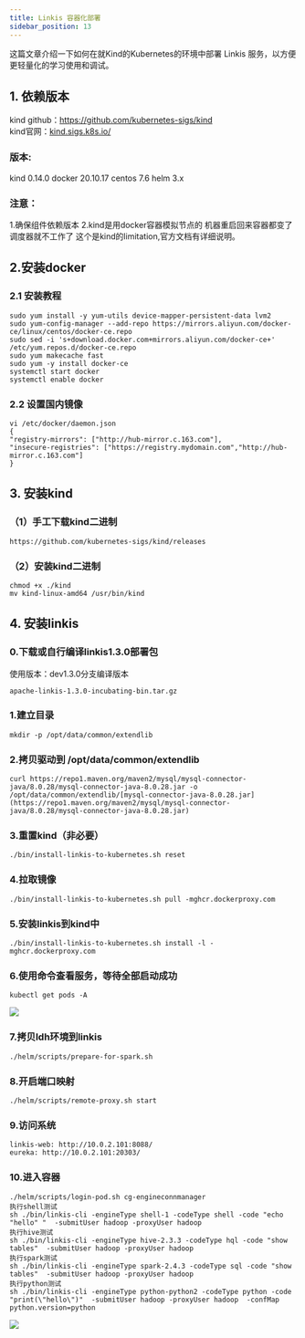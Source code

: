 ```yaml
---
title: Linkis 容器化部署
sidebar_position: 13
---
```

这篇文章介绍一下如何在就Kind的Kubernetes的环境中部署 Linkis 服务，以方便更轻量化的学习使用和调试。

## 1. 依赖版本
kind github：https://github.com/kubernetes-sigs/kind  
kind官网：[kind.sigs.k8s.io/](https://kind.sigs.k8s.io/)

### 版本:
kind 0.14.0
docker 20.10.17
centos 7.6
helm 3.x

### 注意：
1.确保组件依赖版本
2.kind是用docker容器模拟节点的 机器重启回来容器都变了 调度器就不工作了 这个是kind的limitation,官方文档有详细说明。

## 2.安装docker
### 2.1 安装教程
```
sudo yum install -y yum-utils device-mapper-persistent-data lvm2
sudo yum-config-manager --add-repo https://mirrors.aliyun.com/docker-ce/linux/centos/docker-ce.repo
sudo sed -i 's+download.docker.com+mirrors.aliyun.com/docker-ce+' /etc/yum.repos.d/docker-ce.repo
sudo yum makecache fast
sudo yum -y install docker-ce
systemctl start docker
systemctl enable docker
```

### 2.2 设置国内镜像
```
vi /etc/docker/daemon.json
{
"registry-mirrors": ["http://hub-mirror.c.163.com"],
"insecure-registries": ["https://registry.mydomain.com","http://hub-mirror.c.163.com"]
}
```

## 3. 安装kind
### （1）手工下载kind二进制
```
https://github.com/kubernetes-sigs/kind/releases
```
### （2）安装kind二进制
```
chmod +x ./kind
mv kind-linux-amd64 /usr/bin/kind
```
## 4. 安装linkis
### 0.下载或自行编译linkis1.3.0部署包
使用版本：dev1.3.0分支编译版本
```
apache-linkis-1.3.0-incubating-bin.tar.gz
```
### 1.建立目录
```
mkdir -p /opt/data/common/extendlib
```
### 2.拷贝驱动到 /opt/data/common/extendlib
```
curl https://repo1.maven.org/maven2/mysql/mysql-connector-java/8.0.28/mysql-connector-java-8.0.28.jar -o /opt/data/common/extendlib/[mysql-connector-java-8.0.28.jar](https://repo1.maven.org/maven2/mysql/mysql-connector-java/8.0.28/mysql-connector-java-8.0.28.jar)
```
### 3.重置kind（非必要）
```
./bin/install-linkis-to-kubernetes.sh reset
```
### 4.拉取镜像
```
./bin/install-linkis-to-kubernetes.sh pull -mghcr.dockerproxy.com
```
### 5.安装linkis到kind中
```
./bin/install-linkis-to-kubernetes.sh install -l -mghcr.dockerproxy.com
```
### 6.使用命令查看服务，等待全部启动成功
```
kubectl get pods -A
```
![](/Images/deployment/kubernetes/pods.jpg)


### 7.拷贝ldh环境到linkis
```
./helm/scripts/prepare-for-spark.sh
```
### 8.开启端口映射
```
./helm/scripts/remote-proxy.sh start
```
### 9.访问系统
```
linkis-web: http://10.0.2.101:8088/
eureka: http://10.0.2.101:20303/
```
### 10.进入容器
```
./helm/scripts/login-pod.sh cg-engineconnmanager
执行shell测试
sh ./bin/linkis-cli -engineType shell-1 -codeType shell -code "echo "hello" "  -submitUser hadoop -proxyUser hadoop
执行hive测试
sh ./bin/linkis-cli -engineType hive-2.3.3 -codeType hql -code "show tables"  -submitUser hadoop -proxyUser hadoop
执行spark测试
sh ./bin/linkis-cli -engineType spark-2.4.3 -codeType sql -code "show tables"  -submitUser hadoop -proxyUser hadoop
执行python测试
sh ./bin/linkis-cli -engineType python-python2 -codeType python -code "print(\"hello\")"  -submitUser hadoop -proxyUser hadoop  -confMap  python.version=python
```
![](/Images/deployment/kubernetes/linkis.jpg)
